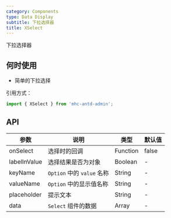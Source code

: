 ```yaml
---
category: Components
type: Data Display
subtitle: 下拉选择器
title: XSelect
---
```


下拉选择器

## 何时使用

- 简单的下拉选择

引用方式：

```javascript
import { XSelect } from 'mhc-antd-admin';
```

## API

| 参数 | 说明 | 类型 | 默认值 |
| --- | --- | --- | --- |
| onSelect | 选择时的回调 | Function | false |
| labelInValue | 选择结果是否为对象 | Boolean | - |
| keyName | `Option` 中的 `value` 名称 | String | - |
| valueName | `Option` 中的显示值名称 | String | - |
| placeholder | 提示文本 | String | - |
| data | `Select` 组件的数据 | Array | - |
